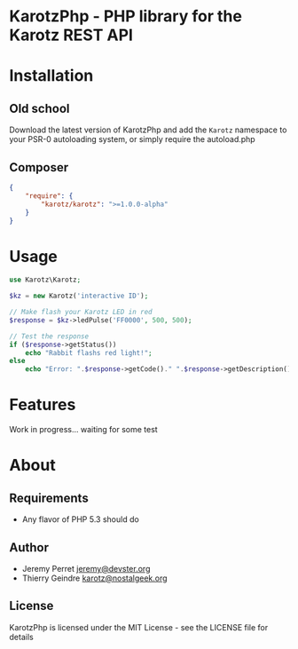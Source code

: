 KarotzPhp - PHP library for the Karotz REST API
===============================================

Installation
============

Old school
----------

Download the latest version of KarotzPhp and add the `Karotz` namespace 
to your PSR-0 autoloading system, or simply require the autoload.php

Composer
--------

```json
{
    "require": {
        "karotz/karotz": ">=1.0.0-alpha"
    }
}
```

Usage
=====

```php
use Karotz\Karotz;

$kz = new Karotz('interactive ID');

// Make flash your Karotz LED in red
$response = $kz->ledPulse('FF0000', 500, 500);

// Test the response
if ($response->getStatus())
    echo "Rabbit flashs red light!";
else
    echo "Error: ".$response->getCode()." ".$response->getDescription();
```

Features
========

Work in progress... waiting for some test

About
=====

Requirements
------------

- Any flavor of PHP 5.3 should do

Author
------

- Jeremy Perret <jeremy@devster.org>
- Thierry Geindre <karotz@nostalgeek.org>

License
-------

KarotzPhp is licensed under the MIT License - see the LICENSE file for details